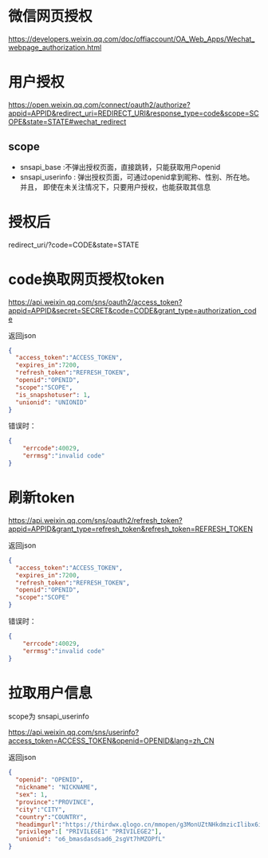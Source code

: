 # 微信网页授权

https://developers.weixin.qq.com/doc/offiaccount/OA_Web_Apps/Wechat_webpage_authorization.html

# 用户授权

https://open.weixin.qq.com/connect/oauth2/authorize?appid=APPID&redirect_uri=REDIRECT_URI&response_type=code&scope=SCOPE&state=STATE#wechat_redirect

## scope

- snsapi_base :不弹出授权页面，直接跳转，只能获取用户openid
- snsapi_userinfo : 弹出授权页面，可通过openid拿到昵称、性别、所在地。并且， 即使在未关注情况下，只要用户授权，也能获取其信息

# 授权后

redirect_uri/?code=CODE&state=STATE

# code换取网页授权token

https://api.weixin.qq.com/sns/oauth2/access_token?appid=APPID&secret=SECRET&code=CODE&grant_type=authorization_code

返回json
```json
{
  "access_token":"ACCESS_TOKEN",
  "expires_in":7200,
  "refresh_token":"REFRESH_TOKEN",
  "openid":"OPENID",
  "scope":"SCOPE",
  "is_snapshotuser": 1,
  "unionid": "UNIONID"
}
```
错误时：
```json
{
    "errcode":40029,
    "errmsg":"invalid code"
}
```

# 刷新token

https://api.weixin.qq.com/sns/oauth2/refresh_token?appid=APPID&grant_type=refresh_token&refresh_token=REFRESH_TOKEN

返回json

```json
{ 
  "access_token":"ACCESS_TOKEN",
  "expires_in":7200,
  "refresh_token":"REFRESH_TOKEN",
  "openid":"OPENID",
  "scope":"SCOPE" 
}
```

错误时：

```json
{
    "errcode":40029,
    "errmsg":"invalid code"
}
```

# 拉取用户信息

scope为 snsapi_userinfo

https://api.weixin.qq.com/sns/userinfo?access_token=ACCESS_TOKEN&openid=OPENID&lang=zh_CN

返回json
```json
{   
  "openid": "OPENID",
  "nickname": "NICKNAME",
  "sex": 1,
  "province":"PROVINCE",
  "city":"CITY",
  "country":"COUNTRY",
  "headimgurl":"https://thirdwx.qlogo.cn/mmopen/g3MonUZtNHkdmzicIlibx6iaFqAc56vxLSUfpb6n5WKSYVY0ChQKkiaJSgQ1dZuTOgvLLrhJbERQQ4eMsv84eavHiaiceqxibJxCfHe/46",
  "privilege":[ "PRIVILEGE1" "PRIVILEGE2"],
  "unionid": "o6_bmasdasdsad6_2sgVt7hMZOPfL"
}
```
